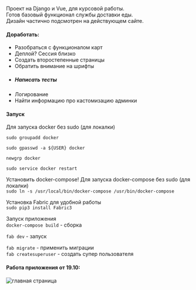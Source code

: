 Проект на Django и Vue, для курсовой работы.  
Готов базовый функционал службы доставки еды.  
Дизайн частично подсмотрен на действующем сайте.



#### Доработать:
- Разобраться с функционалом карт
- Деплой? Сессия близко   
- Создать второстепенные страницы
- Обратить внимание на шрифты
- ##### Написать тесты
- Логирование
- Найти информацию про кастомизацию админки


#### Запуск
Для запуска docker без sudo (для локалки)

`sudo groupadd docker`

`sudo gpasswd -a ${USER} docker`

`newgrp docker`

`sudo service docker restart`

Установить docker-compose!
Для запуска docker-compose без sudo (для локалки)  
`sudo ln -s /usr/local/bin/docker-compose /usr/bin/docker-compose`

Установка Fabric для удобной работы  
`sudo pip3 install Fabric3`

Запуск приложения  
`docker-compose build` - сборка

`fab dev` - запуск

`fab migrate` - применить миграции  
`fab createsuperuser` - создать супер пользователя  
#### Работа приложения от 19.10:
![главная страница](screenshots/gif.gif )​
